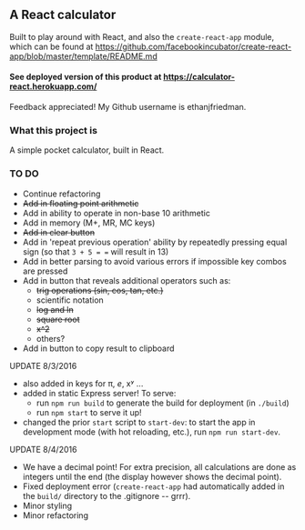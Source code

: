 ## A React calculator

Built to play around with React, and also the `create-react-app` module, which can be found at
https://github.com/facebookincubator/create-react-app/blob/master/template/README.md

#### See deployed version of this product at https://calculator-react.herokuapp.com/

Feedback appreciated! My Github username is ethanjfriedman.

### What this project is

A simple pocket calculator, built in React.

### TO DO
* Continue refactoring
* ~~Add in floating point arithmetic~~
* Add in ability to operate in non-base 10 arithmetic
* Add in memory (M+, MR, MC keys)
* ~~Add in clear button~~
* Add in 'repeat previous operation' ability by repeatedly pressing equal sign (so that `3 + 5 = =` will result in 13)
* Add in better parsing to avoid various errors if impossible key combos are pressed
* Add in button that reveals additional operators such as:
  - ~~trig operations (sin, cos, tan, etc.)~~
  - scientific notation
  - ~~log and ln~~
  - ~~square root~~
  - ~~x^2~~
  - others?
* Add in button to copy result to clipboard

UPDATE 8/3/2016
* also added in keys for π, *e*, xʸ ...
* added in static Express server! To serve:
  - run `npm run build` to generate the build for deployment (in `./build`)
  - run `npm start` to serve it up!
* changed the prior `start` script to `start-dev`: to start the app in development mode (with hot reloading, etc.), run `npm run start-dev`.

UPDATE 8/4/2016
* We have a decimal point! For extra precision, all calculations are done as integers until the end (the display however shows the decimal point).
* Fixed deployment error (`create-react-app` had automatically added in the `build/` directory to the .gitignore -- grrr).
* Minor styling
* Minor refactoring
